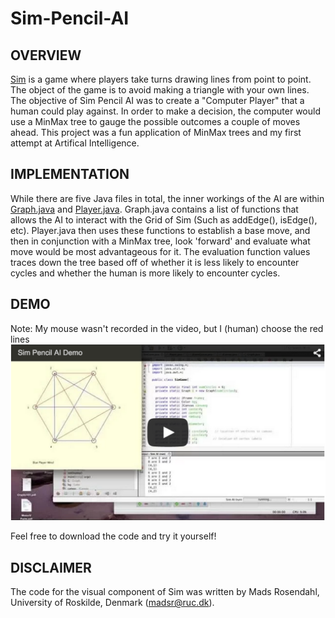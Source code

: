 Sim-Pencil-AI
=============

OVERVIEW
--------
[Sim](http://en.wikipedia.org/wiki/Sim_%28pencil_game%29) is a game where players take turns drawing lines from point to point. The object of the game is to avoid making a triangle with your own lines. The objective of Sim Pencil AI was to create a "Computer Player" that a human could play against. In order to make a decision, the computer would use a MinMax tree to gauge the possible outcomes a couple of moves ahead. This project was a fun application of MinMax trees and my first attempt at Artifical Intelligence.

IMPLEMENTATION
--------------
While there are five Java files in total, the inner workings of the AI are within [Graph.java](https://github.com/NicoHinderling/Sim-Pencil-AI/blob/master/Graph.java) and [Player.java](https://github.com/NicoHinderling/Sim-Pencil-AI/blob/master/Player.java). Graph.java contains a list of functions that allows the AI to interact with the Grid of Sim (Such as addEdge(), isEdge(), etc). Player.java then uses these functions to establish a base move, and then in conjunction with a MinMax tree, look 'forward' and evaluate what move would be most advantageous for it. The evaluation function values traces down the tree based off of whether it is less likely to encounter cycles and whether the human is more likely to encounter cycles.

DEMO
----
Note: My mouse wasn't recorded in the video, but I (human) choose the red lines
[![ScreenShot](https://raw.githubusercontent.com/NicoHinderling/Sim-Pencil-AI/master/Sim%20Screenshot.png)](https://www.youtube.com/watch?v=tT1r-gYFZh4)


Feel free to download the code and try it yourself!

DISCLAIMER
----------
The code for the visual component of Sim was written by Mads Rosendahl, University of Roskilde, Denmark (madsr@ruc.dk).
